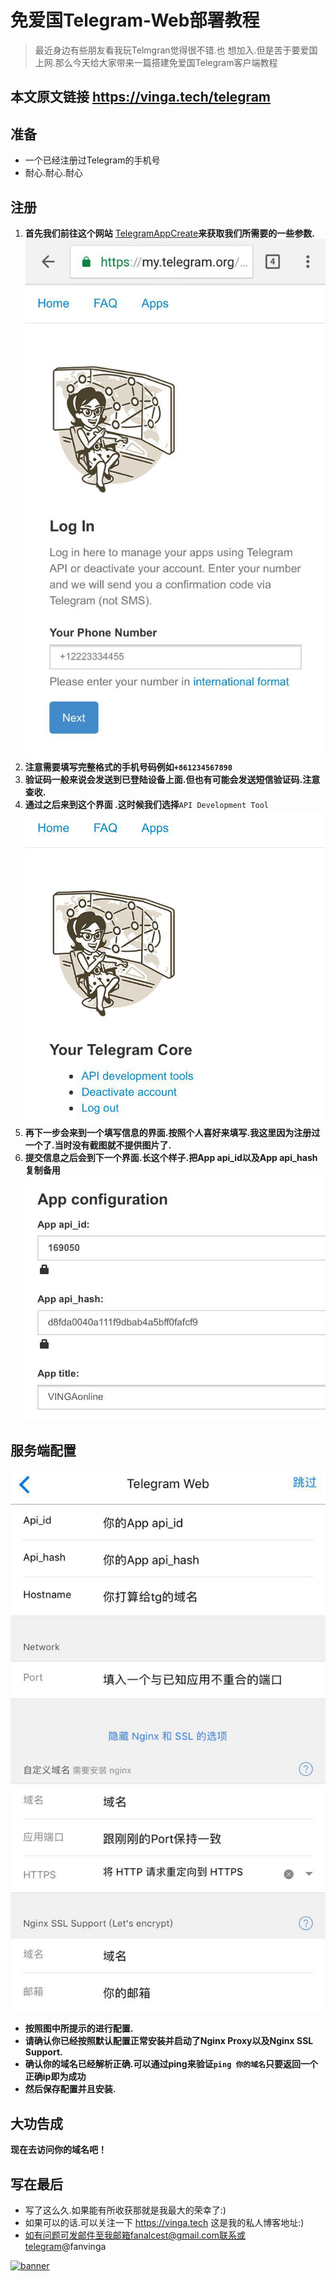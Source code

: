 # 免爱国Telegram-Web部署教程

> 最近身边有些朋友看我玩Telmgran觉得很不错.也 想加入.但是苦于要爱国上网.那么今天给大家带来一篇搭建免爱国Telegram客户端教程



## 本文原文链接 https://vinga.tech/telegram 

## 准备

* 一个已经注册过Telegram的手机号
* 耐心.耐心.耐心

## 注册

1. **首先我们前往这个网站** [TelegramAppCreate](https://my.telegram.org/auth?to=apps)**来获取我们所需要的一些参数.**
   ![](./images/tg-1.jpg)
2. **注意需要填写完整格式的手机号码例如`+861234567890`**
3. **验证码一般来说会发送到已登陆设备上面.但也有可能会发送短信验证码.注意查收.**
4. **通过之后来到这个界面 .这时候我们选择**`API Development Tool`
   ![](./images/tg-2.jpg)
5. **再下一步会来到一个填写信息的界面.按照个人喜好来填写.我这里因为注册过一个了.当时没有截图就不提供图片了.**
6. **提交信息之后会到下一个界面.长这个样子.把App api_id以及App api_hash复制备用**
   ![](./images/tg-3.jpg)

## 服务端配置

![](./images/tg-4.jpg)

* **按照图中所提示的进行配置.**
* **请确认你已经按照默认配置正常安装并启动了Nginx Proxy以及Nginx SSL Support.**
* **确认你的域名已经解析正确.可以通过ping来验证`ping 你的域名`只要返回一个正确ip即为成功**
* **然后保存配置并且安装.**


## 大功告成

**现在去访问你的域名吧！**

## 写在最后

* 写了这么久.如果能有所收获那就是我最大的荣幸了:)
* 如果可以的话.可以关注一下 https://vinga.tech 这是我的私人博客地址:)
* 如有问题可发邮件至我邮箱fanalcest@gmail.com联系或telegram@fanvinga

<a href="https://vinga.tech"><img src="https://d.unlimit.fun/design/banner.png" alt="banner" target="_blank"></a>
